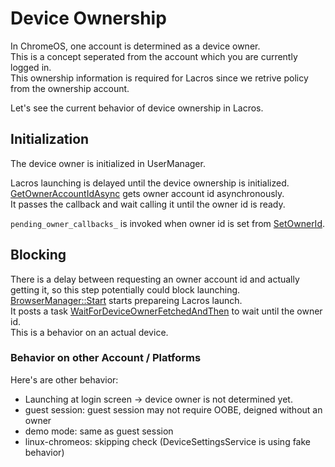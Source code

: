 # Device Ownership

In ChromeOS, one account is determined as a device owner.  
This is a concept seperated from the account which you are currently logged in.  
This ownership information is required for Lacros since we retrive policy from the ownership account.  

Let's see the current behavior of device ownership in Lacros.

## Initialization
The device owner is initialized in UserManager.  

Lacros launching is delayed until the device ownership is initialized.  
[GetOwnerAccountIdAsync](https://source.chromium.org/chromium/chromium/src/+/main:components/user_manager/user_manager_base.cc;l=194;drc=3edf60cfce53c3f4cddab45e838b0ddbb1acaa96) gets owner account id asynchronously.  
It passes the callback and wait calling it until the owner id is ready.  

`pending_owner_callbacks_` is invoked when owner id is set from [SetOwnerId](https://source.chromium.org/chromium/chromium/src/+/main:components/user_manager/user_manager_base.cc;l=962;drc=3edf60cfce53c3f4cddab45e838b0ddbb1acaa960).  

## Blocking
There is a delay between requesting an owner account id and actually getting it, so this step potentially could block launching.  
[BrowserManager::Start](https://source.chromium.org/chromium/chromium/src/+/main:chrome/browser/ash/crosapi/browser_manager.cc;l=1030;drc=3edf60cfce53c3f4cddab45e838b0ddbb1acaa96) starts prepareing Lacros launch.  
It posts a task [WaitForDeviceOwnerFetchedAndThen](https://source.chromium.org/chromium/chromium/src/+/main:chrome/browser/ash/crosapi/browser_manager.cc;l=1721;drc=3edf60cfce53c3f4cddab45e838b0ddbb1acaa96) to wait until the owner id.  
This is a behavior on an actual device.

### Behavior on other Account / Platforms
Here's are other behavior:
- Launching at login screen -> device owner is not determined yet.
- guest session: guest session may not require OOBE, deigned without an owner
- demo mode: same as guest session
- linux-chromeos: skipping check (DeviceSettingsService is using fake behavior)
